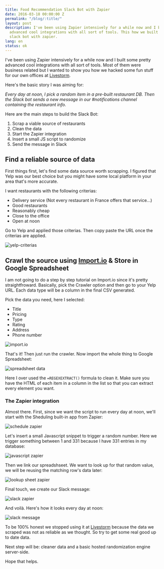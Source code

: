 ```yaml
---
title: Food Recommendation Slack Bot with Zapier
date: 2016-03-18 00:00:00 Z
permalink: "/blog/:title/"
layout: post
description: I've been using Zapier intensively for a while now and I built some pretty
  advanced cool integrations with all sort of tools. This how we built a recommendation
  slack bot with zapier.
lang: en
status: ok
---
```


I've been using Zapier intensively for a while now and I built some pretty advanced cool integrations with all sort of tools. Most of them were business related but I wanted to show you how we hacked some fun stuff for our own offices at [Livestorm](https://livestorm.co).

Here's the basic story I was aiming for:

_Every day at noon, I pick a random item in a pre-built restaurant DB. Then the Slack bot sends a new message in our #notifications channel containing the restaurant info._

Here are the main steps to build the Slack Bot:

1. Scrap a viable source of restaurants
2. Clean the data
3. Start the Zapier integration
4. Insert a small JS script to randomize
5. Send the message in Slack

## Find a reliable source of data

First things first, let's find some data source worth scrapping. I figured that Yelp was our best choice but you might have some local platform in your area that's more accurate.

I want restaurants with the following criterias:

- Delivery service (Not every restaurant in France offers that service...)
- Good restaurants
- Reasonably cheap
- Close to the office
- Open at noon

Go to Yelp and applied those criterias. Then copy paste the URL once the criterias are applied.

![yelp-criterias](/img/yelp.png "yelp screenshot")

## Crawl the source using [Import.io](http://import.io) & Store in Google Spreadsheet

I am not going to do a step by step tutorial on Import.io since it's pretty straightfroward. Basically, pick the Crawler option and then go to your Yelp URL. Each data type will be a column in the final CSV generated.

Pick the data you need, here I selected:

- Title
- Pricing
- Type
- Rating
- Address
- Phone number

![import.io](/img/importio.png "import.io screenshot")

That's it! Then just run the crawler. Now import the whole thing to Google Spreadsheet:

![spreadsheet data](/img/sheet.png "spreadsheet data")

Here I over used the `=REGEXEXTRACT()` formula to clean it. Make sure you have the HTML of each item in a column in the list so that you can extract every element you want.

### The Zapier integration

Almost there. First, since we want the script to run every day at noon, we'll start with the Sheduling built-in app from Zapier:

![schedule zapier](/img/schedule.png "schedule zapier")

Let's insert a small Javascript snippet to trigger a random number. Here we trigger something between 1 and 331 because I have 331 entries in my database:

![javascript zapier](/img/zapier-js.png "javascript zapier")

Then we link our spreadshseet. We want to look up for that random value, we will be reusing the matching row's data later:

![lookup sheet zapier](/img/zapier-lookup-sheet.png "lookup sheet zapier")

Final touch, we create our Slack message:

![slack zapier](/img/slack-zapier.png "slack zapier")

And voilà. Here's how it looks every day at noon:

![slack message](/img/slack-msg.png "slack message")

To be 100% honest we stopped using it at [Livestorm](https://livestorm.co) because the data we scraped was not as reliable as we thought. So try to get some real good up to date data.

Next step will be: cleaner data and a basic hosted randomization engine server-side.

Hope that helps.

